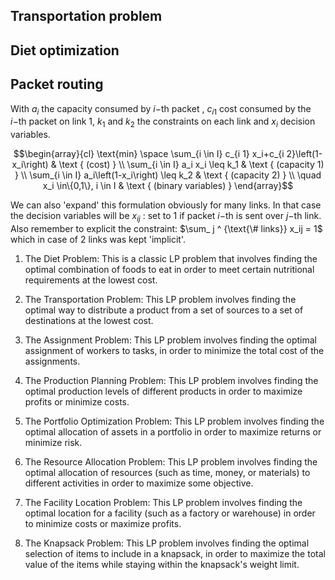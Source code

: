 
## Transportation problem

## Diet optimization 

## Packet routing 

With $a_i$ the capacity consumed by $i-$th packet , $c_{i1}$ cost consumed by the $i-$th packet on link 1, $k_1$ and $k_2$ the constraints on each link and $x_i$ decision variables.


$$\begin{array}{cl}
\text{min} \space \sum_{i \in I} c_{i 1} x_i+c_{i 2}\left(1-x_i\right) & \text { (cost) } \\
\sum_{i \in I} a_i x_i \leq k_1 & \text { (capacity 1) } \\
\sum_{i \in I} a_i\left(1-x_i\right) \leq k_2 & \text { (capacity 2) } \\
\quad x_i \in\{0,1\}, i \in I & \text { (binary variables) }
\end{array}$$

We can also 'expand' this formulation obviously for many links. In that case the decision variables will be $x_{ij}$ : set to 1 if packet $i-$th is sent over $j-$th link. 
Also remember to explicit the constraint: $\sum_ j ^ {\text{\# links}} x_ij = 1$ which in case of 2 links was kept 'implicit'.


1.  The Diet Problem: This is a classic LP problem that involves finding the optimal combination of foods to eat in order to meet certain nutritional requirements at the lowest cost.
    
2.  The Transportation Problem: This LP problem involves finding the optimal way to distribute a product from a set of sources to a set of destinations at the lowest cost.
    
3.  The Assignment Problem: This LP problem involves finding the optimal assignment of workers to tasks, in order to minimize the total cost of the assignments.
    
4.  The Production Planning Problem: This LP problem involves finding the optimal production levels of different products in order to maximize profits or minimize costs.
    
5.  The Portfolio Optimization Problem: This LP problem involves finding the optimal allocation of assets in a portfolio in order to maximize returns or minimize risk.
    
6.  The Resource Allocation Problem: This LP problem involves finding the optimal allocation of resources (such as time, money, or materials) to different activities in order to maximize some objective.
    
7.  The Facility Location Problem: This LP problem involves finding the optimal location for a facility (such as a factory or warehouse) in order to minimize costs or maximize profits.
    
8.  The Knapsack Problem: This LP problem involves finding the optimal selection of items to include in a knapsack, in order to maximize the total value of the items while staying within the knapsack's weight limit.